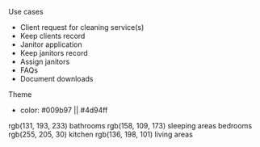 Use cases
+ Client request for cleaning service(s)
+ Keep clients record
+ Janitor application
+ Keep janitors record
+ Assign janitors
+ FAQs
+ Document downloads


Theme
- color: #009b97 || #4d94ff

rgb(131, 193, 233) bathrooms
rgb(158, 109, 173) sleeping areas bedrooms
rgb(255, 205, 30) kitchen
rgb(136, 198, 101) living areas